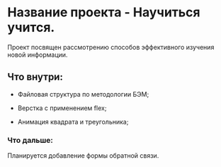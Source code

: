 # Название проекта - Научиться учится.

Проект посвящен рассмотрению способов эффективного изучения новой информации.


## Что внутри:

- Файловая структура по методологии БЭМ;

- Верстка с применением flex;

- Анимация квадрата и треугольника;

### Что дальше:

Планируется добавление формы обратной связи.
